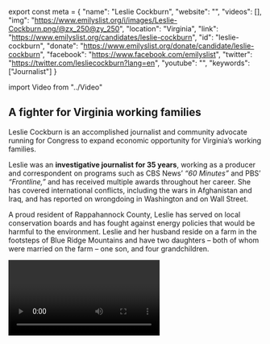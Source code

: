 export const meta = {
  "name": "Leslie Cockburn",
  "website": "",
  "videos": [],
  "img": "https://www.emilyslist.org/i/images/Leslie-Cockburn.png/@zx_250@zy_250",
  "location": "Virginia",
  "link": "https://www.emilyslist.org/candidates/leslie-cockburn",
  "id": "leslie-cockburn",
  "donate": "https://www.emilyslist.org/donate/candidate/leslie-cockburn",
  "facebook": "https://www.facebook.com/emilyslist",
  "twitter": "https://twitter.com/lesliecockburn?lang=en",
  "youtube": "",
  "keywords": ["Journalist"]
}

import Video from "../Video"

## A fighter for Virginia working families

Leslie Cockburn is an accomplished journalist and community advocate running for Congress to expand economic opportunity for Virginia’s working families.

Leslie was an **investigative journalist for 35 years**, working as a producer and correspondent on programs such as CBS News’ _“60 Minutes”_ and PBS’ _“Frontline,”_ and has received multiple awards throughout her career. She has covered international conflicts, including the wars in Afghanistan and Iraq, and has reported on wrongdoing in Washington and on Wall Street.

A proud resident of Rappahannock County, Leslie has served on local conservation boards and has fought against energy policies that would be harmful to the environment. Leslie and her husband reside on a farm in the footsteps of Blue Ridge Mountains and have two daughters – both of whom were married on the farm – one son, and four grandchildren.

<Video id="djmxFCXXIJw" />

## A champion for expanding economic opportunity and protecting the environment

Leslie is running for office because she feels as though she can “actually do something in Congress about the acute need for environmental protection, health care, transportation, opioid treatment, criminal justice, and the starved public schools.” She is determined to expand economic opportunities for working families and protect the environment for future generations.

Leslie wants to be a voice in Washington for the women, children, and senior citizens of Virginia whose needs are overlooked. “At that office on Capitol Hill, what we need to do is not only kick the door open, but take the door right off the hinges so that people in Henry County can come up there and always have access to their congressperson,” she has said.

Leslie has spent her career holding government officials accountable to the people they serve, and plans to do the same when elected to office.


<Video id="irp50NdxH1w" />
